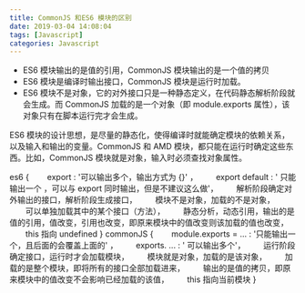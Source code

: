 ```yaml
---
title: CommonJS 和ES6 模块的区别
date: 2019-03-04 14:08:04
tags: [Javascript]
categories: Javascript
---
```


- ES6 模块输出的是值的引用，CommonJS 模块输出的是一个值的拷贝
- ES6 模块是编译时输出接口，CommonJS 模块是运行时加载。
- ES6 模块不是对象，它的对外接口只是一种静态定义，在代码静态解析阶段就会生成。而 CommonJS 加载的是一个对象（即 module.exports 属性），该对象只有在脚本运行完才会生成。

ES6 模块的设计思想，是尽量的静态化，使得编译时就能确定模块的依赖关系，以及输入和输出的变量。CommonJS 和 AMD 模块，都只能在运行时确定这些东西。比如，CommonJS 模块就是对象，输入时必须查找对象属性。

es6 {
　　export : '可以输出多个，输出方式为 {}' ，
　　export default : ' 只能输出一个 ，可以与 export 同时输出，但是不建议这么做'，
　　解析阶段确定对外输出的接口，解析阶段生成接口，
　　模块不是对象，加载的不是对象，
　　可以单独加载其中的某个接口（方法），
　　静态分析，动态引用，输出的是值的引用，值改变，引用也改变，即原来模块中的值改变则该加载的值也改变，
　　this 指向 undefined
}
commonJS {
　　module.exports = ... : '只能输出一个，且后面的会覆盖上面的' ，
　　exports. ... : ' 可以输出多个'，
　　运行阶段确定接口，运行时才会加载模块，
　　模块就是对象，加载的是该对象，
　　加载的是整个模块，即将所有的接口全部加载进来，
　　输出的是值的拷贝，即原来模块中的值改变不会影响已经加载的该值，
　　this 指向当前模块
}
